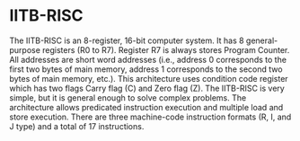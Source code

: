 # IITB-RISC
The IITB-RISC is an 8-register, 16-bit computer system. It has 8 general-purpose
registers (R0 to R7). Register R7 is always stores Program Counter. All addresses are short word
addresses (i.e., address 0 corresponds to the first two bytes of main memory, address 1 corresponds to
the second two bytes of main memory, etc.). This architecture uses condition code register which has
two flags Carry flag (C) and Zero flag (Z). The IITB-RISC is very simple, but it is general enough to solve
complex problems. The architecture allows predicated instruction execution and multiple load and store
execution. There are three machine-code instruction formats (R, I, and J type) and a total of 17
instructions.
